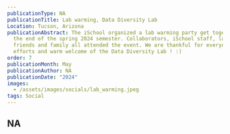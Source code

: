 ```yaml
---
publicationType: NA
publicationTitle: Lab warming, Data Diversity Lab
Location: Tucson, Arizona
publicationAbstract: The iSchool organized a lab warming party get together at
  the end of the spring 2024 semester. Collaborators, iSchool staff, lab members
  friends and family all attended the event. We are thankful for everyone's
  efforts and warm welcome of the Data Diversity Lab ! :)
order: 7
publicationMonth: May
publicationAuthor: NA
publicationDate: "2024"
images:
  - /assets/images/socials/lab_warming.jpeg
tags: Social
---
```


NA
---
